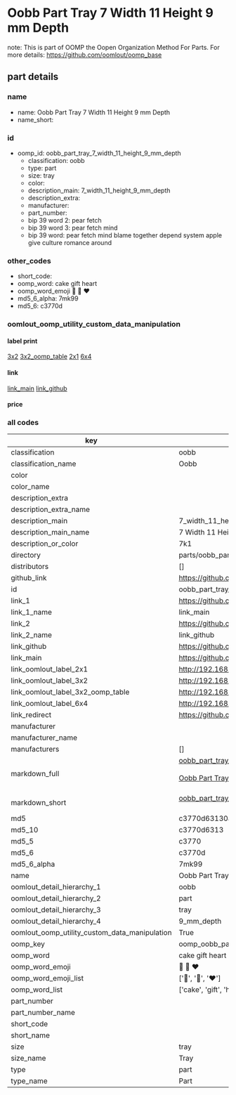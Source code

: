 # Oobb Part Tray 7 Width 11 Height 9 mm Depth  

note: This is part of OOMP the Oopen Organization Method For Parts. For more details: https://github.com/oomlout/oomp_base

##  part details
  







### name
* name: Oobb Part Tray 7 Width 11 Height 9 mm Depth
* name_short: 
### id
* oomp_id: oobb_part_tray_7_width_11_height_9_mm_depth
  * classification: oobb
  * type: part
  * size: tray
  * color: 
  * description_main: 7_width_11_height_9_mm_depth
  * description_extra: 
  * manufacturer: 
  * part_number: 
  * bip 39 word 2: pear fetch
  * bip 39 word 3: pear fetch mind
  * bip 39 word: pear fetch mind blame together depend system apple give culture romance around

### other_codes
* short_code: 
* oomp_word: cake gift heart
* oomp_word_emoji :cake: :gift: :heart:
* md5_6_alpha: 7mk99
* md5_6: c3770d






### oomlout_oomp_utility_custom_data_manipulation
#### label print
[3x2](http://192.168.1.245:1112/?label=oomp%207mk99)
[3x2_oomp_table](http://192.168.1.108:1112/?label=oomp%207mk99)
[2x1](http://192.168.1.242:1112/?label=oomp%207mk99)
[6x4](http://192.168.1.55:1112/?label=oomp%207mk99)    

#### link

[link_main](https://github.com/oomlout/oomlout_oomp_version_1_messy/tree/main/parts/oobb_part_tray_7_width_11_height_9_mm_depth) [link_github](https://github.com/oomlout/oomlout_oomp_version_1_messy/tree/main/parts/oobb_part_tray_7_width_11_height_9_mm_depth)                             

#### price







### all codes 
| key | value |  
| --- | --- |  
| classification | oobb |  
| classification_name | Oobb |  
| color |  |  
| color_name |  |  
| description_extra |  |  
| description_extra_name |  |  
| description_main | 7_width_11_height_9_mm_depth |  
| description_main_name | 7 Width 11 Height 9 mm Depth |  
| description_or_color | 7k1 |  
| directory | parts/oobb_part_tray_7_width_11_height_9_mm_depth |  
| distributors | [] |  
| github_link | https://github.com/oomlout/oomlout_oomp_part_src/tree/main/parts/oobb_part_tray_7_width_11_height_9_mm_depth |  
| id | oobb_part_tray_7_width_11_height_9_mm_depth |  
| link_1 | https://github.com/oomlout/oomlout_oomp_version_1_messy/tree/main/parts/oobb_part_tray_7_width_11_height_9_mm_depth |  
| link_1_name | link_main |  
| link_2 | https://github.com/oomlout/oomlout_oomp_version_1_messy/tree/main/parts/oobb_part_tray_7_width_11_height_9_mm_depth |  
| link_2_name | link_github |  
| link_github | https://github.com/oomlout/oomlout_oomp_version_1_messy/tree/main/parts/oobb_part_tray_7_width_11_height_9_mm_depth |  
| link_main | https://github.com/oomlout/oomlout_oomp_version_1_messy/tree/main/parts/oobb_part_tray_7_width_11_height_9_mm_depth |  
| link_oomlout_label_2x1 | http://192.168.1.242:1112/?label=oomp%207mk99 |  
| link_oomlout_label_3x2 | http://192.168.1.245:1112/?label=oomp%207mk99 |  
| link_oomlout_label_3x2_oomp_table | http://192.168.1.108:1112/?label=oomp%207mk99 |  
| link_oomlout_label_6x4 | http://192.168.1.55:1112/?label=oomp%207mk99 |  
| link_redirect | https://github.com/oomlout/oomlout_oomp_version_1_messy/tree/main/parts/oobb_part_tray_7_width_11_height_9_mm_depth |  
| manufacturer |  |  
| manufacturer_name |  |  
| manufacturers | [] |  
| markdown_full | [oobb_part_tray_7_width_11_height_9_mm_depth](none)<br>[](none)<br>[Oobb Part Tray 7 Width 11 Height 9 Mm Depth](none)<br><br> |  
| markdown_short | [oobb_part_tray_7_width_11_height_9_mm_depth](none)<br><br> |  
| md5 | c3770d63130abb98ebf1d17319d55510 |  
| md5_10 | c3770d6313 |  
| md5_5 | c3770 |  
| md5_6 | c3770d |  
| md5_6_alpha | 7mk99 |  
| name | Oobb Part Tray 7 Width 11 Height 9 mm Depth |  
| oomlout_detail_hierarchy_1 | oobb |  
| oomlout_detail_hierarchy_2 | part |  
| oomlout_detail_hierarchy_3 | tray |  
| oomlout_detail_hierarchy_4 | 9_mm_depth |  
| oomlout_oomp_utility_custom_data_manipulation | True |  
| oomp_key | oomp_oobb_part_tray_7_width_11_height_9_mm_depth |  
| oomp_word | cake gift heart |  
| oomp_word_emoji | :cake: :gift: :heart: |  
| oomp_word_emoji_list | [':cake:', ':gift:', ':heart:'] |  
| oomp_word_list | ['cake', 'gift', 'heart'] |  
| part_number |  |  
| part_number_name |  |  
| short_code |  |  
| short_name |  |  
| size | tray |  
| size_name | Tray |  
| type | part |  
| type_name | Part |  
